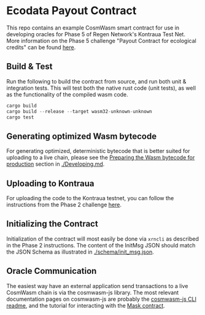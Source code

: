 # Ecodata Payout Contract

This repo contains an example CosmWasm smart contract for use in developing oracles for Phase 5 of Regen Network's Kontraua Test Net. More information on the Phase 5 challenge "Payout Contract for ecological credits" can be found [here](https://github.com/regen-network/testnets/blob/master/kontraua/challenges/phase-5/README.md).

## Build & Test

Run the following to build the contract from source, and run both unit & integration tests. This will test both the native rust code (unit tests), as well as the functionality of the compiled wasm code.

```rust
cargo build
cargo build --release --target wasm32-unknown-unknown
cargo test
```

## Generating optimized Wasm bytecode

For generating optimized, deterministic bytecode that is better suited for uploading to a live chain, please see the [Preparing the Wasm bytecode for production](./Developing.md#preparing-the-wasm-bytecode-for-production) section in [./Developing.md](./Developing.md).

## Uploading to Kontraua

For uploading the code to the Kontraua testnet, you can follow the instructions from the Phase 2 challenge [here](https://github.com/regen-network/testnets/blob/master/kontraua/challenges/phase-2/instructions.md#step---1--upload-your-contract-optional).

## Initializing the Contract

Initialization of the contract will most easily be done via `xrncli` as described in the Phase 2 instructions. The content of the InitMsg JSON should match the JSON Schema as illustrated in [./schema/init_msg.json](./schema/init_msg.json).

## Oracle Communication

The easiest way have an external application send transactions to a live CosmWasm chain is via the cosmwasm-js library. The most relevant documentation pages on cosmwasm-js are probably the [cosmwasm-js CLI readme](https://github.com/CosmWasm/cosmwasm-js/blob/master/packages/cli/README.md), and the tutorial for interacting with the [Mask contract](https://github.com/CosmWasm/cosmwasm-js/blob/master/packages/cli/MASK.md).

